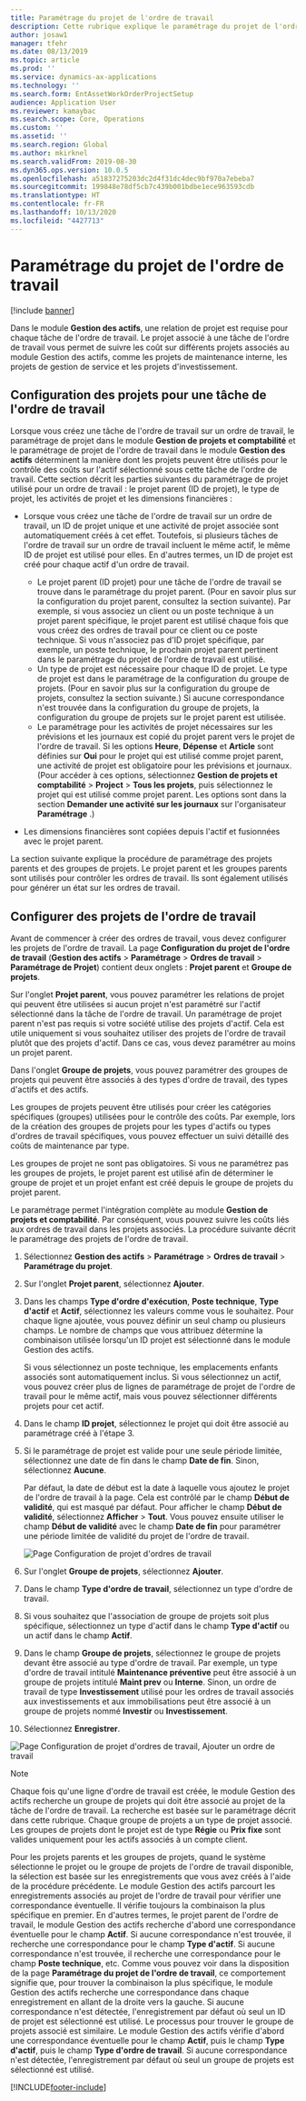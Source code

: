 ```yaml
---
title: Paramétrage du projet de l'ordre de travail
description: Cette rubrique explique le paramétrage du projet de l'ordre de travail dans le module Gestion des actifs.
author: josaw1
manager: tfehr
ms.date: 08/13/2019
ms.topic: article
ms.prod: ''
ms.service: dynamics-ax-applications
ms.technology: ''
ms.search.form: EntAssetWorkOrderProjectSetup
audience: Application User
ms.reviewer: kamaybac
ms.search.scope: Core, Operations
ms.custom: ''
ms.assetid: ''
ms.search.region: Global
ms.author: mkirknel
ms.search.validFrom: 2019-08-30
ms.dyn365.ops.version: 10.0.5
ms.openlocfilehash: a51837275203dc2d4f31dc4dec9bf970a7ebeba7
ms.sourcegitcommit: 199848e78df5cb7c439b001bdbe1ece963593cdb
ms.translationtype: HT
ms.contentlocale: fr-FR
ms.lasthandoff: 10/13/2020
ms.locfileid: "4427713"
---
```

# <a name="work-order-project-setup"></a>Paramétrage du projet de l'ordre de travail

[!include [banner](../../includes/banner.md)]

 

Dans le module **Gestion des actifs**, une relation de projet est requise pour chaque tâche de l'ordre de travail. Le projet associé à une tâche de l'ordre de travail vous permet de suivre les coût sur différents projets associés au module Gestion des actifs, comme les projets de maintenance interne, les projets de gestion de service et les projets d'investissement. 

## <a name="project-setup-for-a-work-order-job"></a>Configuration des projets pour une tâche de l'ordre de travail

Lorsque vous créez une tâche de l'ordre de travail sur un ordre de travail, le paramétrage de projet dans le module **Gestion de projets et comptabilité** et le paramétrage de projet de l'ordre de travail dans le module **Gestion des actifs** déterminent la manière dont les projets peuvent être utilisés pour le contrôle des coûts sur l'actif sélectionné sous cette tâche de l'ordre de travail. Cette section décrit les parties suivantes du paramétrage de projet utilisé pour un ordre de travail : le projet parent (ID de projet), le type de projet, les activités de projet et les dimensions financières :

- Lorsque vous créez une tâche de l'ordre de travail sur un ordre de travail, un ID de projet unique et une activité de projet associée sont automatiquement créés à cet effet. Toutefois, si plusieurs tâches de l'ordre de travail sur un ordre de travail incluent le même actif, le même ID de projet est utilisé pour elles. En d'autres termes, un ID de projet est créé pour chaque actif d'un ordre de travail.

    - Le projet parent (ID projet) pour une tâche de l'ordre de travail se trouve dans le paramétrage du projet parent. (Pour en savoir plus sur la configuration du projet parent, consultez la section suivante). Par exemple, si vous associez un client ou un poste technique à un projet parent spécifique, le projet parent est utilisé chaque fois que vous créez des ordres de travail pour ce client ou ce poste technique. Si vous n'associez pas d'ID projet spécifique, par exemple, un poste technique, le prochain projet parent pertinent dans le paramétrage du projet de l'ordre de travail est utilisé.
    - Un type de projet est nécessaire pour chaque ID de projet. Le type de projet est dans le paramétrage de la configuration du groupe de projets. (Pour en savoir plus sur la configuration du groupe de projets, consultez la section suivante.) Si aucune correspondance n'est trouvée dans la configuration du groupe de projets, la configuration du groupe de projets sur le projet parent est utilisée.
    - Le paramétrage pour les activités de projet nécessaires sur les prévisions et les journaux est copié du projet parent vers le projet de l'ordre de travail. Si les options **Heure**, **Dépense** et **Article** sont définies sur **Oui** pour le projet qui est utilisé comme projet parent, une activité de projet est obligatoire pour les prévisions et journaux. (Pour accéder à ces options, sélectionnez **Gestion de projets et comptabilité** \> **Project** \> **Tous les projets**, puis sélectionnez le projet qui est utilisé comme projet parent. Les options sont dans la section **Demander une activité sur les journaux** sur l'organisateur **Paramétrage** .)

- Les dimensions financières sont copiées depuis l'actif et fusionnées avec le projet parent.

La section suivante explique la procédure de paramétrage des projets parents et des groupes de projets. Le projet parent et les groupes parents sont utilisés pour contrôler les ordres de travail. Ils sont également utilisés pour générer un état sur les ordres de travail.

## <a name="set-up-work-order-projects"></a>Configurer des projets de l'ordre de travail

Avant de commencer à créer des ordres de travail, vous devez configurer les projets de l'ordre de travail. La page **Configuration du projet de l'ordre de travail** (**Gestion des actifs** \> **Paramétrage** \> **Ordres de travail** \> **Paramétrage de Projet**) contient deux onglets : **Projet parent** et **Groupe de projets**.

Sur l'onglet **Projet parent**, vous pouvez paramétrer les relations de projet qui peuvent être utilisées si aucun projet n'est paramétré sur l'actif sélectionné dans la tâche de l'ordre de travail. Un paramétrage de projet parent n'est pas requis si votre société utilise des projets d'actif. Cela est utile uniquement si vous souhaitez utiliser des projets de l'ordre de travail plutôt que des projets d'actif. Dans ce cas, vous devez paramétrer au moins un projet parent.

Dans l'onglet **Groupe de projets**, vous pouvez paramétrer des groupes de projets qui peuvent être associés à des types d'ordre de travail, des types d'actifs et des actifs.

Les groupes de projets peuvent être utilisés pour créer les catégories spécifiques (groupes) utilisées pour le contrôle des coûts. Par exemple, lors de la création des groupes de projets pour les types d'actifs ou types d'ordres de travail spécifiques, vous pouvez effectuer un suivi détaillé des coûts de maintenance par type.

Les groupes de projet ne sont pas obligatoires. Si vous ne paramétrez pas les groupes de projets, le projet parent est utilisé afin de déterminer le groupe de projet et un projet enfant est créé depuis le groupe de projets du projet parent.

Le paramétrage permet l'intégration complète au module **Gestion de projets et comptabilité**. Par conséquent, vous pouvez suivre les coûts liés aux ordres de travail dans les projets associés. La procédure suivante décrit le paramétrage des projets de l'ordre de travail.

1. Sélectionnez **Gestion des actifs** \> **Paramétrage** \> **Ordres de travail** \> **Paramétrage du projet**.
2. Sur l'onglet **Projet parent**, sélectionnez **Ajouter**.
3. Dans les champs **Type d'ordre d'exécution**, **Poste technique**, **Type d'actif** et **Actif**, sélectionnez les valeurs comme vous le souhaitez. Pour chaque ligne ajoutée, vous pouvez définir un seul champ ou plusieurs champs. Le nombre de champs que vous attribuez détermine la combinaison utilisée lorsqu'un ID projet est sélectionné dans le module Gestion des actifs. 

    Si vous sélectionnez un poste technique, les emplacements enfants associés sont automatiquement inclus. Si vous sélectionnez un actif, vous pouvez créer plus de lignes de paramétrage de projet de l'ordre de travail pour le même actif, mais vous pouvez sélectionner différents projets pour cet actif.

4. Dans le champ **ID projet**, sélectionnez le projet qui doit être associé au paramétrage créé à l'étape 3.
5. Si le paramétrage de projet est valide pour une seule période limitée, sélectionnez une date de fin dans le champ **Date de fin**. Sinon, sélectionnez **Aucune**.

    Par défaut, la date de début est la date à laquelle vous ajoutez le projet de l'ordre de travail à la page. Cela est contrôlé par le champ **Début de validité**, qui est masqué par défaut. Pour afficher le champ **Début de validité**, sélectionnez **Afficher** \> **Tout**. Vous pouvez ensuite utiliser le champ **Début de validité** avec le champ **Date de fin** pour paramétrer une période limitée de validité du projet de l'ordre de travail.

    ![Page Configuration de projet d'ordres de travail](media/17-setup-for-work-orders.png)

6. Sur l'onglet **Groupe de projets**, sélectionnez **Ajouter**.
7. Dans le champ **Type d'ordre de travail**, sélectionnez un type d'ordre de travail.
8. Si vous souhaitez que l'association de groupe de projets soit plus spécifique, sélectionnez un type d'actif dans le champ **Type d'actif** ou un actif dans le champ **Actif**.
9. Dans le champ **Groupe de projets**, sélectionnez le groupe de projets devant être associé au type d'ordre de travail. Par exemple, un type d'ordre de travail intitulé **Maintenance préventive** peut être associé à un groupe de projets intitulé **Maint prev** ou **Interne**. Sinon, un ordre de travail de type **Investissement** utilisé pour les ordres de travail associés aux investissements et aux immobilisations peut être associé à un groupe de projets nommé **Investir** ou **Investissement**.
10. Sélectionnez **Enregistrer**.

![Page Configuration de projet d'ordres de travail, Ajouter un ordre de travail](media/18-setup-for-work-orders.png)

> [!NOTE]
> Chaque fois qu'une ligne d'ordre de travail est créée, le module Gestion des actifs recherche un groupe de projets qui doit être associé au projet de la tâche de l'ordre de travail. La recherche est basée sur le paramétrage décrit dans cette rubrique. Chaque groupe de projets a un type de projet associé. Les groupes de projets dont le projet est de type **Régie** ou **Prix fixe** sont valides uniquement pour les actifs associés à un compte client.
>
> Pour les projets parents et les groupes de projets, quand le système sélectionne le projet ou le groupe de projets de l'ordre de travail disponible, la sélection est basée sur les enregistrements que vous avez créés à l'aide de la procédure précédente. Le module Gestion des actifs parcourt les enregistrements associés au projet de l'ordre de travail pour vérifier une correspondance éventuelle. Il vérifie toujours la combinaison la plus spécifique en premier. En d'autres termes, le projet parent de l'ordre de travail, le module Gestion des actifs recherche d'abord une correspondance éventuelle pour le champ **Actif**. Si aucune correspondance n'est trouvée, il recherche une correspondance pour le champ **Type d'actif**. Si aucune correspondance n'est trouvée, il recherche une correspondance pour le champ **Poste technique**, etc. Comme vous pouvez voir dans la disposition de la page **Paramétrage du projet de l'ordre de travail**, ce comportement signifie que, pour trouver la combinaison la plus spécifique, le module Gestion des actifs recherche une correspondance dans chaque enregistrement en allant de la droite vers la gauche. Si aucune correspondance n'est détectée, l'enregistrement par défaut où seul un ID de projet est sélectionné est utilisé. Le processus pour trouver le groupe de projets associé est similaire. Le module Gestion des actifs vérifie d'abord une correspondance éventuelle pour le champ **Actif**, puis le champ **Type d'actif**, puis le champ **Type d'ordre de travail**. Si aucune correspondance n'est détectée, l'enregistrement par défaut où seul un groupe de projets est sélectionné est utilisé.


[!INCLUDE[footer-include](../../../includes/footer-banner.md)]